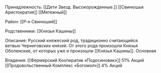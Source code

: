 Принадлежность:
[[Дети Звезд. Высокорожденные.]]
[[Свинюшья Аристократия]]
[[Мятежный]]

Район:
[[Р-н Свинюший]]

Родственники:
[[Князья Кашины]]

Описание:
Русский княжеский род, традиционно считающийся ветвью Черниговских князей. От этого рода произошли Князья Оболенские, от которых уже и произошли [[Князья Кашины]]. Основная 

Владения:
[[Фермерский Кооператив «Подосиновик»]] 51% Акций
[[Продовольственный Комплекс «Богомол»]] 4% Акций
